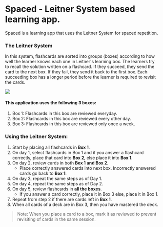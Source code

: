 # Spaced - Leitner System based learning app.

Spaced is a learning app that uses the Leitner System for spaced repetition.

### The Leitner System

In this system, flashcards are sorted into groups (boxes) according to how well the learner knows each one in Leitner's learning box. The learners try to recall the solution written on a flashcard. If they succeed, they send the card to the next box. If they fail, they send it back to the first box. Each succeeding box has a longer period before the learner is required to revisit the cards. 

![](https://upload.wikimedia.org/wikipedia/commons/thumb/8/82/Leitner_system_alternative.svg/1920px-Leitner_system_alternative.svg.png)

#### This application uses the following 3 boxes:
1. Box 1: Flashcards in this box are reviewed everyday.
1. Box 2: Flashcards in this box are reviewed every other day.
1. Box 3: Flashcards in this box are reviewed only once a week.

### Using the Leitner System:
1. Start by placing all flashcards in **Box 1**.
1. On day 1, select flashcards in Box 1 and if you answer a flashcard correctly, place that card into **Box 2**, else place it into **Box 1**.
1. On day 2, review cards in both **Box 1 and Box 2**.
    * Place correctly answered cards into next box. Incorrectly answered cards go back to **Box 1**.
1. On day 3, repeat the same steps as of Day 1.
1. On day 4, repeat the same steps as of Day 2.
1. On day 5, review flashcards in **all the boxes**.
    * If you answer a card correctly, place it in Box 3 else, place it in Box 1.
1. Repeat from step 2 if there are cards left in **Box 1**.
1. When all cards of a deck are in Box 3, then you have mastered the deck.

> Note: When you place a card to a box, mark it as reviewed to prevent revisiting of cards in the same session.